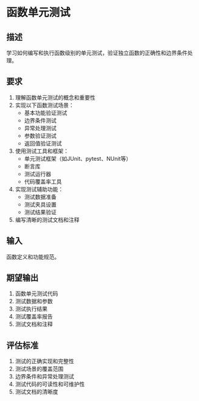 # 函数单元测试

## 描述
学习如何编写和执行函数级别的单元测试，验证独立函数的正确性和边界条件处理。

## 要求
1. 理解函数单元测试的概念和重要性
2. 实现以下函数测试场景：
   - 基本功能验证测试
   - 边界条件测试
   - 异常处理测试
   - 参数验证测试
   - 返回值验证测试
3. 使用测试工具和框架：
   - 单元测试框架（如JUnit、pytest、NUnit等）
   - 断言库
   - 测试运行器
   - 代码覆盖率工具
4. 实现测试辅助功能：
   - 测试数据准备
   - 测试夹具设置
   - 测试结果验证
5. 编写清晰的测试文档和注释

## 输入
函数定义和功能规范。

## 期望输出
1. 函数单元测试代码
2. 测试数据和参数
3. 测试执行结果
4. 测试覆盖率报告
5. 测试文档和注释

## 评估标准
1. 测试的正确实现和完整性
2. 测试场景的覆盖范围
3. 边界条件和异常处理测试
4. 测试代码的可读性和可维护性
5. 测试文档的清晰度